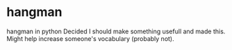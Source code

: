 # hangman
hangman in python
Decided I should make something usefull and made this. Might help increase someone's vocabulary (probably not).
